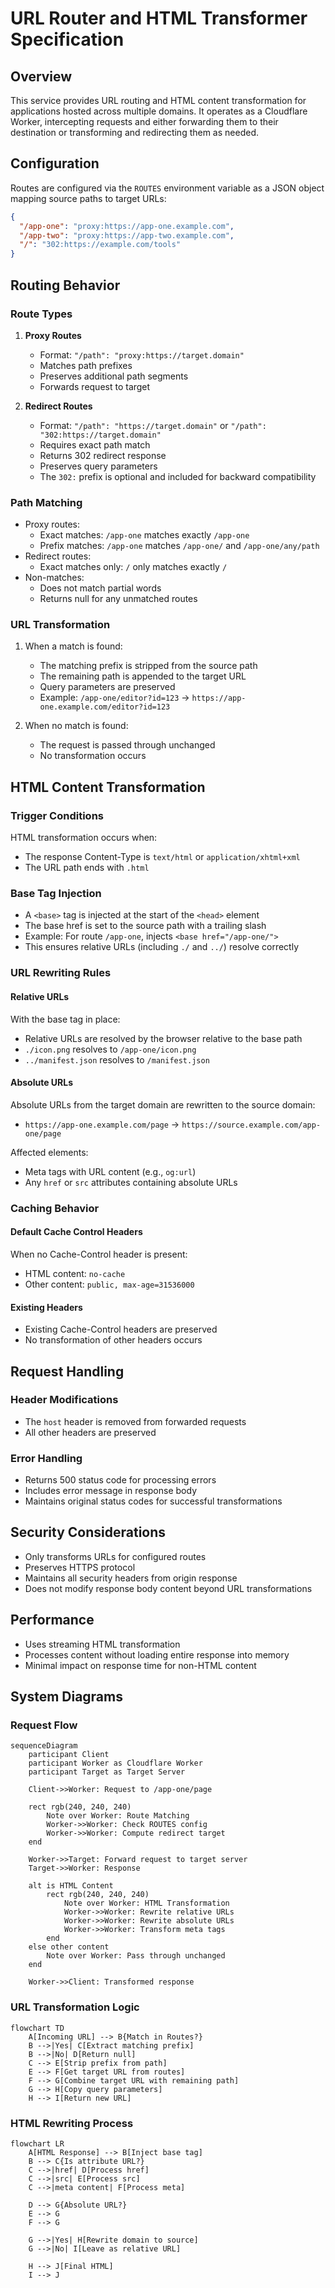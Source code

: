 # URL Router and HTML Transformer Specification

## Overview
This service provides URL routing and HTML content transformation for applications hosted across multiple domains. It operates as a Cloudflare Worker, intercepting requests and either forwarding them to their destination or transforming and redirecting them as needed.

## Configuration
Routes are configured via the `ROUTES` environment variable as a JSON object mapping source paths to target URLs:

```json
{
  "/app-one": "proxy:https://app-one.example.com",
  "/app-two": "proxy:https://app-two.example.com",
  "/": "302:https://example.com/tools"
}
```

## Routing Behavior

### Route Types

1. **Proxy Routes**
   - Format: `"/path": "proxy:https://target.domain"`
   - Matches path prefixes
   - Preserves additional path segments
   - Forwards request to target

2. **Redirect Routes**
   - Format: `"/path": "https://target.domain"` or `"/path": "302:https://target.domain"`
   - Requires exact path match
   - Returns 302 redirect response
   - Preserves query parameters
   - The `302:` prefix is optional and included for backward compatibility

### Path Matching
- Proxy routes:
  - Exact matches: `/app-one` matches exactly `/app-one`
  - Prefix matches: `/app-one` matches `/app-one/` and `/app-one/any/path`
- Redirect routes:
  - Exact matches only: `/` only matches exactly `/`
- Non-matches:
  - Does not match partial words
  - Returns null for any unmatched routes

### URL Transformation
1. When a match is found:
   - The matching prefix is stripped from the source path
   - The remaining path is appended to the target URL
   - Query parameters are preserved
   - Example: `/app-one/editor?id=123` → `https://app-one.example.com/editor?id=123`

2. When no match is found:
   - The request is passed through unchanged
   - No transformation occurs

## HTML Content Transformation

### Trigger Conditions
HTML transformation occurs when:
- The response Content-Type is `text/html` or `application/xhtml+xml`
- The URL path ends with `.html`

### Base Tag Injection
- A `<base>` tag is injected at the start of the `<head>` element
- The base href is set to the source path with a trailing slash
- Example: For route `/app-one`, injects `<base href="/app-one/">`
- This ensures relative URLs (including `./` and `../`) resolve correctly

### URL Rewriting Rules

#### Relative URLs
With the base tag in place:
- Relative URLs are resolved by the browser relative to the base path
- `./icon.png` resolves to `/app-one/icon.png`
- `../manifest.json` resolves to `/manifest.json`

#### Absolute URLs
Absolute URLs from the target domain are rewritten to the source domain:
- `https://app-one.example.com/page` → `https://source.example.com/app-one/page`

Affected elements:
- Meta tags with URL content (e.g., `og:url`)
- Any `href` or `src` attributes containing absolute URLs

### Caching Behavior

#### Default Cache Control Headers
When no Cache-Control header is present:
- HTML content: `no-cache`
- Other content: `public, max-age=31536000`

#### Existing Headers
- Existing Cache-Control headers are preserved
- No transformation of other headers occurs

## Request Handling

### Header Modifications

- The `host` header is removed from forwarded requests
- All other headers are preserved

### Error Handling

- Returns 500 status code for processing errors
- Includes error message in response body
- Maintains original status codes for successful transformations

## Security Considerations

- Only transforms URLs for configured routes
- Preserves HTTPS protocol
- Maintains all security headers from origin response
- Does not modify response body content beyond URL transformations

## Performance

- Uses streaming HTML transformation
- Processes content without loading entire response into memory
- Minimal impact on response time for non-HTML content

## System Diagrams

### Request Flow

```mermaid
sequenceDiagram
    participant Client
    participant Worker as Cloudflare Worker
    participant Target as Target Server

    Client->>Worker: Request to /app-one/page

    rect rgb(240, 240, 240)
        Note over Worker: Route Matching
        Worker->>Worker: Check ROUTES config
        Worker->>Worker: Compute redirect target
    end

    Worker->>Target: Forward request to target server
    Target->>Worker: Response

    alt is HTML Content
        rect rgb(240, 240, 240)
            Note over Worker: HTML Transformation
            Worker->>Worker: Rewrite relative URLs
            Worker->>Worker: Rewrite absolute URLs
            Worker->>Worker: Transform meta tags
        end
    else other content
        Note over Worker: Pass through unchanged
    end

    Worker->>Client: Transformed response
```

### URL Transformation Logic

```mermaid
flowchart TD
    A[Incoming URL] --> B{Match in Routes?}
    B -->|Yes| C[Extract matching prefix]
    B -->|No| D[Return null]
    C --> E[Strip prefix from path]
    E --> F[Get target URL from routes]
    F --> G[Combine target URL with remaining path]
    G --> H[Copy query parameters]
    H --> I[Return new URL]
```

### HTML Rewriting Process

```mermaid
flowchart LR
    A[HTML Response] --> B[Inject base tag]
    B --> C{Is attribute URL?}
    C -->|href| D[Process href]
    C -->|src| E[Process src]
    C -->|meta content| F[Process meta]

    D --> G{Absolute URL?}
    E --> G
    F --> G

    G -->|Yes| H[Rewrite domain to source]
    G -->|No| I[Leave as relative URL]

    H --> J[Final HTML]
    I --> J
```
